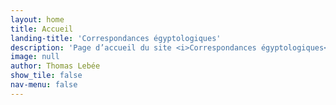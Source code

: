 ```yaml
---
layout: home
title: Accueil
landing-title: 'Correspondances égyptologiques'
description: 'Page d’accueil du site <i>Correspondances égyptologiques</i>'
image: null
author: Thomas Lebée
show_tile: false
nav-menu: false
---
```

